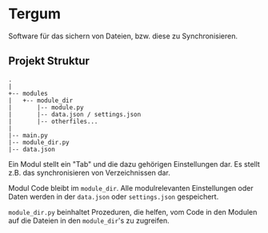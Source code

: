 # Tergum

Software für das sichern von Dateien, bzw. diese zu Synchronisieren.


## Projekt Struktur
```
.
|
+-- modules
|   +-- module_dir
|       |-- module.py
|       |-- data.json / settings.json
|       |-- otherfiles...
|   
|-- main.py
|-- module_dir.py
|-- data.json
```

Ein Modul stellt ein "Tab" und die dazu gehörigen Einstellungen dar. Es stellt z.B. das synchronisieren von Verzeichnissen dar.

Modul Code bleibt im `module_dir`. Alle modulrelevanten Einstellungen oder Daten werden in der `data.json` oder `settings.json` gespeichert.

`module_dir.py` beinhaltet Prozeduren, die helfen, vom Code in den Modulen auf die Dateien in den `module_dir`'s zu zugreifen.
